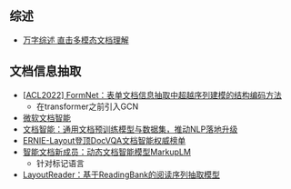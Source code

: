 
## 综述

- [万字综述 直击多模态文档理解](https://mp.weixin.qq.com/s/LamcuaGZlsmgmrWGagvgww)


## 文档信息抽取
- [[ACL2022] FormNet：表单文档信息抽取中超越序列建模的结构编码方法](https://mp.weixin.qq.com/s/TlA9Juj7k-Fd2wMfVck1sw)
  - 在transformer之前引入GCN
- [微软文档智能](https://www.microsoft.com/en-us/research/project/document-ai/)
- [文档智能：通用文档预训练模型与数据集，推动NLP落地升级](https://www.msra.cn/zh-cn/news/features/document-intelligence)
- [ERNIE-Layout登顶DocVQA文档智能权威榜单](https://baijiahao.baidu.com/s?id=1711853430432967285&wfr=spider&for=pc)
- [智能文档新成员：动态文档智能模型MarkupLM](https://zhuanlan.zhihu.com/p/438072814)
  - 针对标记语言
- [LayoutReader：基于ReadingBank的阅读序列抽取模型](https://zhuanlan.zhihu.com/p/429471372)
